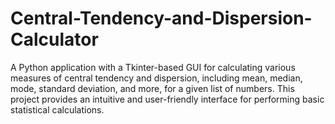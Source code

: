 # Central-Tendency-and-Dispersion-Calculator
 A Python application with a Tkinter-based GUI for calculating various measures of central tendency and dispersion, including mean, median, mode, standard deviation, and more, for a given list of numbers. This project provides an intuitive and user-friendly interface for performing basic statistical calculations.

